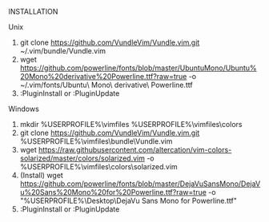 INSTALLATION

Unix
1. git clone https://github.com/VundleVim/Vundle.vim.git ~/.vim/bundle/Vundle.vim
2. wget https://github.com/powerline/fonts/blob/master/UbuntuMono/Ubuntu%20Mono%20derivative%20Powerline.ttf?raw=true -o ~/.vim/fonts/Ubuntu\ Mono\ derivative\ Powerline.ttf
3. :PluginInstall or :PluginUpdate

Windows
1. mkdir %USERPROFILE%\vimfiles %USERPROFILE%\vimfiles\colors
2. git clone https://github.com/VundleVim/Vundle.vim.git %USERPROFILE%\vimfiles\bundle\Vundle.vim
3. wget https://raw.githubusercontent.com/altercation/vim-colors-solarized/master/colors/solarized.vim -o %USERPROFILE%\vimfiles\colors\solarized.vim
4. (Install) wget https://github.com/powerline/fonts/blob/master/DejaVuSansMono/DejaVu%20Sans%20Mono%20for%20Powerline.ttf?raw=true -o "%USERPROFILE%\Desktop\DejaVu Sans Mono for Powerline.ttf"
5. :PluginInstall or :PluginUpdate
